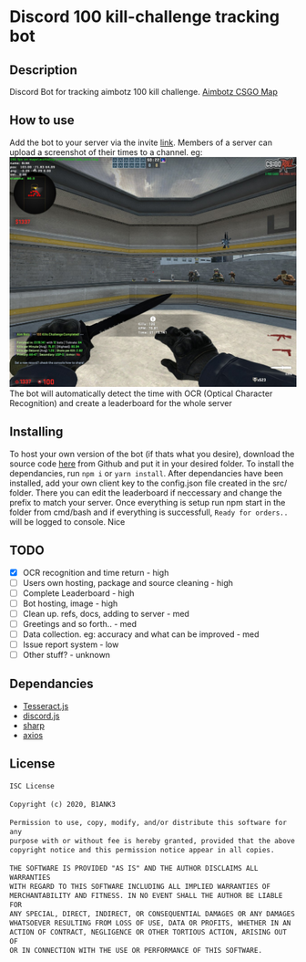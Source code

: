 # Discord 100 kill-challenge tracking bot #

## Description ##   

Discord Bot for tracking aimbotz 100 kill challenge. [Aimbotz CSGO Map](https://steamcommunity.com/sharedfiles/filedetails/?l=english&id=243702660)

## How to use ##

Add the bot to your server via the invite [link](https://discord.com/api/oauth2/authorize?client_id=777921727555698729&permissions=256064&scope=bot). Members of a server can upload a screenshot of their times to a channel.
eg: ![Example Upload Image](https://github.com/B1ANK3/discord_100kc/blob/master/examples/example.jpg)
The bot will automatically detect the time with OCR (Optical Character Recognition) and create a leaderboard for the whole server

## Installing ##

To host your own version of the bot (if thats what you desire), download the source code [here](#) from Github and put it in your desired folder.
To install the dependancies, run `npm i` or `yarn install`. After dependancies have been installed, add your own client key to the config.json file
created in the src/ folder. There you can edit the leaderboard if neccessary and change the prefix to match your server. Once everything is setup 
run npm start in the folder from cmd/bash and if everything is successfull, `Ready for orders..` will be logged to console. Nice

## TODO

- [x] OCR recognition and time return - high
- [ ] Users own hosting, package and source cleaning - high
- [ ] Complete Leaderboard - high
- [ ] Bot hosting, image - high
- [ ] Clean up. refs, docs, adding to server - med
- [ ] Greetings and so forth.. - med
- [ ] Data collection. eg: accuracy and what can be improved - med
- [ ] Issue report system - low 
- [ ] Other stuff? - unknown

## Dependancies ###

* [Tesseract.js](https://github.com/naptha/tesseract.js)
* [discord.js](https://github.com/discordjs/discord.js)
* [sharp](https://github.com/lovell/sharp)
* [axios](https://github.com/axios/axios)

## License ##

    ISC License

    Copyright (c) 2020, B1ANK3

    Permission to use, copy, modify, and/or distribute this software for any
    purpose with or without fee is hereby granted, provided that the above
    copyright notice and this permission notice appear in all copies.

    THE SOFTWARE IS PROVIDED "AS IS" AND THE AUTHOR DISCLAIMS ALL WARRANTIES
    WITH REGARD TO THIS SOFTWARE INCLUDING ALL IMPLIED WARRANTIES OF
    MERCHANTABILITY AND FITNESS. IN NO EVENT SHALL THE AUTHOR BE LIABLE FOR
    ANY SPECIAL, DIRECT, INDIRECT, OR CONSEQUENTIAL DAMAGES OR ANY DAMAGES
    WHATSOEVER RESULTING FROM LOSS OF USE, DATA OR PROFITS, WHETHER IN AN
    ACTION OF CONTRACT, NEGLIGENCE OR OTHER TORTIOUS ACTION, ARISING OUT OF
    OR IN CONNECTION WITH THE USE OR PERFORMANCE OF THIS SOFTWARE. 